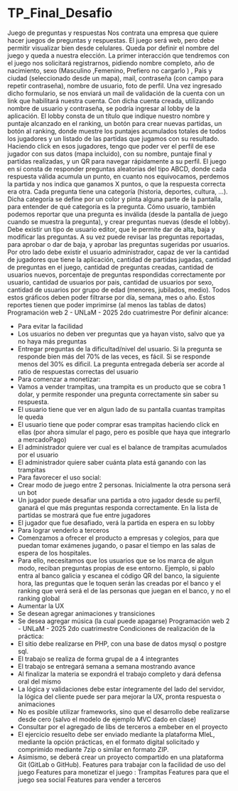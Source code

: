 # TP_Final_Desafio
Juego de preguntas y respuestas
Nos contrata una empresa que quiere hacer juegos de preguntas y respuestas. El juego será web,
pero debe permitir visualizar bien desde celulares. Queda por definir el nombre del juego y queda
a nuestra elección.
La primer interacción que tendremos con el juego nos solicitará registrarnos, pidiendo nombre
completo, año de nacimiento, sexo (Masculino ,Femenino, Prefiero no cargarlo ) , Pais y ciudad
(seleccionado desde un mapa), mail, contraseña (con campo para repetir contraseña), nombre de
usuario, foto de perfil. Una vez ingresado dicho formulario, se nos enviará un mail de validación de
la cuenta con un link que habilitará nuestra cuenta.
Con dicha cuenta creada, utilizando nombre de usuario y contraseña, se podría ingresar al lobby de
la aplicación.
El lobby consta de un título que indique nuestro nombre y puntaje alcanzado en el ranking, un
botón para crear nuevas partidas, un botón al ranking, donde muestre los puntajes acumulados
totales de todos los jugadores y un listado de las partidas que jugamos con su resultado.
Haciendo click en esos jugadores, tengo que poder ver el perfil de ese jugador con sus datos (mapa
incluido), con su nombre, puntaje final y partidas realizadas, y un QR para navegar rápidamente a
su perfil.
El juego en sí consta de responder preguntas aleatorias del tipo ABCD, donde cada respuesta válida
acumula un punto, en cuanto nos equivocamos, perdemos la partida y nos indica que ganamos X
puntos, o que la respuesta correcta era otra. Cada pregunta tiene una categoría (historia, deportes,
cultura, …). Dicha categoría se define por un color y pinta alguna parte de la pantalla, para
entender de qué categoría es la pregunta.
Cómo usuario, también podemos reportar que una pregunta es inválida (desde la pantalla de juego
cuando se muestra la pregunta), y crear preguntas nuevas (desde el lobby).
Debe existir un tipo de usuario editor, que le permite dar de alta, baja y modificar las preguntas. A
su vez puede revisar las preguntas reportadas, para aprobar o dar de baja, y aprobar las preguntas
sugeridas por usuarios.
Por otro lado debe existir el usuario administrador, capaz de ver la cantidad de jugadores que tiene
la aplicación, cantidad de partidas jugadas, cantidad de preguntas en el juego, cantidad de
preguntas creadas, cantidad de usuarios nuevos, porcentaje de preguntas respondidas
correctamente por usuario, cantidad de usuarios por pais, cantidad de usuarios por sexo, cantidad
de usuarios por grupo de edad (menores, jubilados, medio). Todos estos gráficos deben poder
filtrarse por día, semana, mes o año. Estos reportes tienen que poder imprimirse (al menos las
tablas de datos)
Programación web 2 - UNLaM - 2025 2do cuatrimestre
Por definir alcance:
- Para evitar la facilidad
- Los usuarios no deben ver preguntas que ya hayan visto, salvo que ya no haya más
  preguntas
- Entregar preguntas de la dificultad/nivel del usuario. Si la pregunta se responde bien
  más del 70% de las veces, es fácil. Si se responde menos del 30% es dificil.
  La pregunta entregada debería ser acorde al ratio de respuestas correctas del
  usuario
- Para comenzar a monetizar:
- Vamos a vender trampitas, una trampita es un producto que se cobra 1 dolar, y
  permite responder una pregunta correctamente sin saber su respuesta.
- El usuario tiene que ver en algun lado de su pantalla cuantas trampitas le queda
- El usuario tiene que poder comprar esas trampitas haciendo click en ellas (por
  ahora simular el pago, pero es posible que haya que integrarlo a mercadoPago)
- El administrador quiere ver cual es el balance de trampitas acumulados por el
  usuario
- El administrador quiere saber cuánta plata está ganando con las trampitas
- Para favorecer el uso social:
- Crear modo de juego entre 2 personas. Inicialmente la otra persona será un bot
- Un jugador puede desafiar una partida a otro jugador desde su perfil, ganará el que
  más preguntas responda correctamente. En la lista de partidas se mostrará que fue
  entre jugadores
- El jugador que fue desafiado, verá la partida en espera en su lobby
- Para lograr venderlo a terceros
- Comenzamos a ofrecer el producto a empresas y colegios, para que puedan tomar
  exámenes jugando, o pasar el tiempo en las salas de espera de los hospitales.
- Para ello, necesitamos que los usuarios que se los marca de algun modo, reciban
  preguntas propias de ese entorno. Ejemplo, si pablo entra al banco galicia y escanea
  el código QR del banco, la siguiente hora, las preguntas que le toquen serán las
  creadas por el banco y el ranking que verá será el de las personas que juegan en el
  banco, y no el ranking global
- Aumentar la UX
- Se desean agregar animaciones y transiciones
- Se desea agregar música (la cual puede apagarse)
  Programación web 2 - UNLaM - 2025 2do cuatrimestre
  Condiciones de realización de la práctica:
- El sitio debe realizarse en PHP, con una base de datos mysql o postgre sql.
- El trabajo se realiza de forma grupal de a 4 integrantes
- El trabajo se entregará semana a semana mostrando avance
- Al finalizar la materia se expondrá el trabajo completo y dará defensa oral del mismo
- La lógica y validaciones debe estar íntegramente del lado del servidor, la lógica del cliente
  puede ser para mejorar la UX, pronta respuesta o animaciones
- No es posible utilizar frameworks, sino que el desarrollo debe realizarse desde cero (salvo
  el modelo de ejemplo MVC dado en clase)
- Consultar por el agregado de libs de terceros a embeber en el proyecto
- El ejercicio resuelto debe ser enviado mediante la plataforma MIeL, mediante la opción
  prácticas, en el formato digital solicitado y comprimido mediante 7zip o similar en formato
  ZIP.
- Asimismo, se deberá crear un proyecto compartido en una plataforma Git (GitLab o
  GitHub).
  Features para trabajar con la facilidad de uso del juego
  Features para monetizar el juego : Trampitas
  Features para que el juego sea social
  Features para vender a terceros
